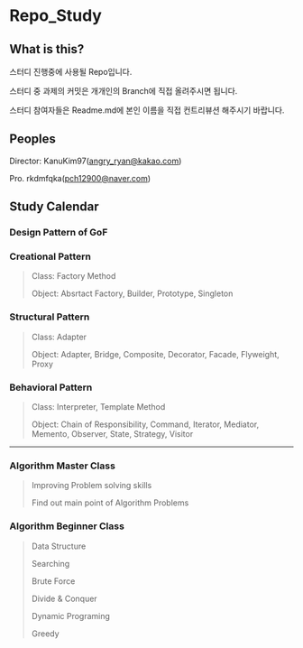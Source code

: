 # Repo_Study

## What is this?
 스터디 진행중에 사용될 Repo입니다.
 
 스터디 중 과제의 커밋은 개개인의 Branch에 직접 올려주시면 됩니다.
 
 스터디 참여자들은 Readme.md에 본인 이름을 직접 컨트리뷰션 해주시기 바랍니다.
## Peoples 
 Director: KanuKim97(angry_ryan@kakao.com)
 
 Pro. rkdmfqka(pch12900@naver.com)
 
## Study Calendar

 ### Design Pattern of GoF
 ### Creational Pattern
  > Class: Factory Method
  >
  > Object: Absrtact Factory, Builder, Prototype, Singleton
### Structural Pattern
  > Class: Adapter
  >
  > Object: Adapter, Bridge, Composite, Decorator, Facade, Flyweight, Proxy
### Behavioral Pattern
  > Class: Interpreter, Template Method
  >
  > Object: Chain of Responsibility, Command, Iterator, Mediator, Memento, Observer, State, Strategy, Visitor

------------------

 ### Algorithm Master Class
  > Improving Problem solving skills
  >
  > Find out main point of Algorithm Problems

 ### Algorithm Beginner Class
  > Data Structure
  >
  > Searching
  >
  > Brute Force
  >
  > Divide & Conquer
  >
  > Dynamic Programing
  >
  > Greedy
